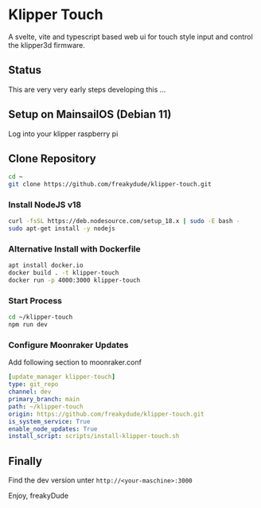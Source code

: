 # Klipper Touch

A svelte, vite and typescript based web ui for touch style input and control the klipper3d firmware.

## Status

This are very very early steps developing this ...

## Setup on MainsailOS (Debian 11)

Log into your klipper raspberry pi

## Clone Repository

```sh
cd ~
git clone https://github.com/freakydude/klipper-touch.git
```

### Install NodeJS v18

```sh
curl -fsSL https://deb.nodesource.com/setup_18.x | sudo -E bash -
sudo apt-get install -y nodejs
```

### Alternative Install with Dockerfile

```sh
apt install docker.io
docker build . -t klipper-touch
docker run -p 4000:3000 klipper-touch
```

### Start Process

```sh
cd ~/klipper-touch
npm run dev
```

### Configure Moonraker Updates

Add following section to moonraker.conf

```yaml
[update_manager klipper-touch]
type: git_repo
channel: dev
primary_branch: main
path: ~/klipper-touch
origin: https://github.com/freakydude/klipper-touch.git
is_system_service: True
enable_node_updates: True
install_script: scripts/install-klipper-touch.sh
```

## Finally

Find the dev version unter `http://<your-maschine>:3000`

Enjoy,
freakyDude
